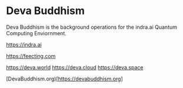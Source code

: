# Deva Buddhism

Deva Buddhism is the background operations for the indra.ai Quantum Computing Enviornment. 

https://indra.ai 

https://feecting.com

https://deva.world
https://deva.cloud
https://deva.space

[DevaBuddhism.org)[https://devabuddhism.org]



